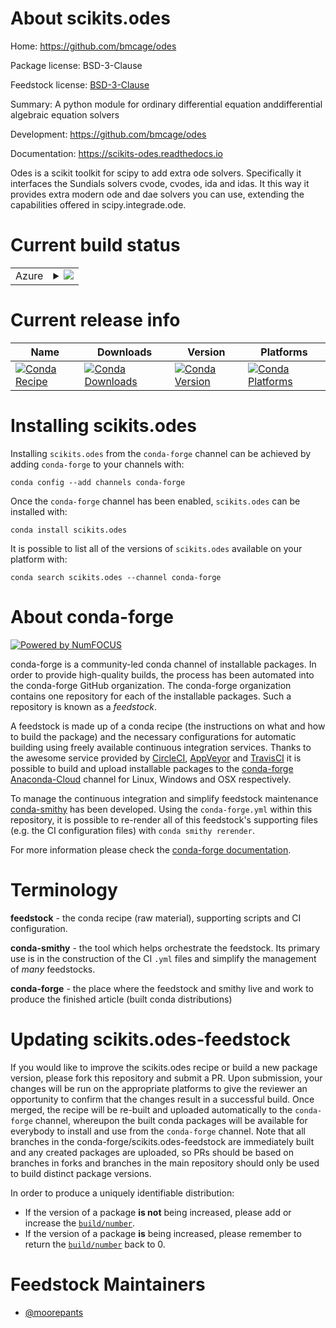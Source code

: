 About scikits.odes
==================

Home: https://github.com/bmcage/odes

Package license: BSD-3-Clause

Feedstock license: [BSD-3-Clause](https://github.com/conda-forge/scikits.odes-feedstock/blob/master/LICENSE.txt)

Summary: A python module for ordinary differential equation anddifferential algebraic equation solvers

Development: https://github.com/bmcage/odes

Documentation: https://scikits-odes.readthedocs.io

Odes is a scikit toolkit for scipy to add extra ode solvers. Specifically
it interfaces the Sundials solvers cvode, cvodes, ida and idas. It this way
it provides extra modern ode and dae solvers you can use, extending the
capabilities offered in scipy.integrade.ode.


Current build status
====================


<table>
    
  <tr>
    <td>Azure</td>
    <td>
      <details>
        <summary>
          <a href="https://dev.azure.com/conda-forge/feedstock-builds/_build/latest?definitionId=11013&branchName=master">
            <img src="https://dev.azure.com/conda-forge/feedstock-builds/_apis/build/status/scikits.odes-feedstock?branchName=master">
          </a>
        </summary>
        <table>
          <thead><tr><th>Variant</th><th>Status</th></tr></thead>
          <tbody><tr>
              <td>linux_64_python3.6.____cpython</td>
              <td>
                <a href="https://dev.azure.com/conda-forge/feedstock-builds/_build/latest?definitionId=11013&branchName=master">
                  <img src="https://dev.azure.com/conda-forge/feedstock-builds/_apis/build/status/scikits.odes-feedstock?branchName=master&jobName=linux&configuration=linux_64_python3.6.____cpython" alt="variant">
                </a>
              </td>
            </tr><tr>
              <td>linux_64_python3.7.____cpython</td>
              <td>
                <a href="https://dev.azure.com/conda-forge/feedstock-builds/_build/latest?definitionId=11013&branchName=master">
                  <img src="https://dev.azure.com/conda-forge/feedstock-builds/_apis/build/status/scikits.odes-feedstock?branchName=master&jobName=linux&configuration=linux_64_python3.7.____cpython" alt="variant">
                </a>
              </td>
            </tr><tr>
              <td>linux_64_python3.8.____cpython</td>
              <td>
                <a href="https://dev.azure.com/conda-forge/feedstock-builds/_build/latest?definitionId=11013&branchName=master">
                  <img src="https://dev.azure.com/conda-forge/feedstock-builds/_apis/build/status/scikits.odes-feedstock?branchName=master&jobName=linux&configuration=linux_64_python3.8.____cpython" alt="variant">
                </a>
              </td>
            </tr><tr>
              <td>osx_64_python3.6.____cpython</td>
              <td>
                <a href="https://dev.azure.com/conda-forge/feedstock-builds/_build/latest?definitionId=11013&branchName=master">
                  <img src="https://dev.azure.com/conda-forge/feedstock-builds/_apis/build/status/scikits.odes-feedstock?branchName=master&jobName=osx&configuration=osx_64_python3.6.____cpython" alt="variant">
                </a>
              </td>
            </tr><tr>
              <td>osx_64_python3.7.____cpython</td>
              <td>
                <a href="https://dev.azure.com/conda-forge/feedstock-builds/_build/latest?definitionId=11013&branchName=master">
                  <img src="https://dev.azure.com/conda-forge/feedstock-builds/_apis/build/status/scikits.odes-feedstock?branchName=master&jobName=osx&configuration=osx_64_python3.7.____cpython" alt="variant">
                </a>
              </td>
            </tr><tr>
              <td>osx_64_python3.8.____cpython</td>
              <td>
                <a href="https://dev.azure.com/conda-forge/feedstock-builds/_build/latest?definitionId=11013&branchName=master">
                  <img src="https://dev.azure.com/conda-forge/feedstock-builds/_apis/build/status/scikits.odes-feedstock?branchName=master&jobName=osx&configuration=osx_64_python3.8.____cpython" alt="variant">
                </a>
              </td>
            </tr><tr>
              <td>win_64_python3.6.____cpython</td>
              <td>
                <a href="https://dev.azure.com/conda-forge/feedstock-builds/_build/latest?definitionId=11013&branchName=master">
                  <img src="https://dev.azure.com/conda-forge/feedstock-builds/_apis/build/status/scikits.odes-feedstock?branchName=master&jobName=win&configuration=win_64_python3.6.____cpython" alt="variant">
                </a>
              </td>
            </tr><tr>
              <td>win_64_python3.7.____cpython</td>
              <td>
                <a href="https://dev.azure.com/conda-forge/feedstock-builds/_build/latest?definitionId=11013&branchName=master">
                  <img src="https://dev.azure.com/conda-forge/feedstock-builds/_apis/build/status/scikits.odes-feedstock?branchName=master&jobName=win&configuration=win_64_python3.7.____cpython" alt="variant">
                </a>
              </td>
            </tr><tr>
              <td>win_64_python3.8.____cpython</td>
              <td>
                <a href="https://dev.azure.com/conda-forge/feedstock-builds/_build/latest?definitionId=11013&branchName=master">
                  <img src="https://dev.azure.com/conda-forge/feedstock-builds/_apis/build/status/scikits.odes-feedstock?branchName=master&jobName=win&configuration=win_64_python3.8.____cpython" alt="variant">
                </a>
              </td>
            </tr>
          </tbody>
        </table>
      </details>
    </td>
  </tr>
</table>

Current release info
====================

| Name | Downloads | Version | Platforms |
| --- | --- | --- | --- |
| [![Conda Recipe](https://img.shields.io/badge/recipe-scikits.odes-green.svg)](https://anaconda.org/conda-forge/scikits.odes) | [![Conda Downloads](https://img.shields.io/conda/dn/conda-forge/scikits.odes.svg)](https://anaconda.org/conda-forge/scikits.odes) | [![Conda Version](https://img.shields.io/conda/vn/conda-forge/scikits.odes.svg)](https://anaconda.org/conda-forge/scikits.odes) | [![Conda Platforms](https://img.shields.io/conda/pn/conda-forge/scikits.odes.svg)](https://anaconda.org/conda-forge/scikits.odes) |

Installing scikits.odes
=======================

Installing `scikits.odes` from the `conda-forge` channel can be achieved by adding `conda-forge` to your channels with:

```
conda config --add channels conda-forge
```

Once the `conda-forge` channel has been enabled, `scikits.odes` can be installed with:

```
conda install scikits.odes
```

It is possible to list all of the versions of `scikits.odes` available on your platform with:

```
conda search scikits.odes --channel conda-forge
```


About conda-forge
=================

[![Powered by NumFOCUS](https://img.shields.io/badge/powered%20by-NumFOCUS-orange.svg?style=flat&colorA=E1523D&colorB=007D8A)](http://numfocus.org)

conda-forge is a community-led conda channel of installable packages.
In order to provide high-quality builds, the process has been automated into the
conda-forge GitHub organization. The conda-forge organization contains one repository
for each of the installable packages. Such a repository is known as a *feedstock*.

A feedstock is made up of a conda recipe (the instructions on what and how to build
the package) and the necessary configurations for automatic building using freely
available continuous integration services. Thanks to the awesome service provided by
[CircleCI](https://circleci.com/), [AppVeyor](https://www.appveyor.com/)
and [TravisCI](https://travis-ci.com/) it is possible to build and upload installable
packages to the [conda-forge](https://anaconda.org/conda-forge)
[Anaconda-Cloud](https://anaconda.org/) channel for Linux, Windows and OSX respectively.

To manage the continuous integration and simplify feedstock maintenance
[conda-smithy](https://github.com/conda-forge/conda-smithy) has been developed.
Using the ``conda-forge.yml`` within this repository, it is possible to re-render all of
this feedstock's supporting files (e.g. the CI configuration files) with ``conda smithy rerender``.

For more information please check the [conda-forge documentation](https://conda-forge.org/docs/).

Terminology
===========

**feedstock** - the conda recipe (raw material), supporting scripts and CI configuration.

**conda-smithy** - the tool which helps orchestrate the feedstock.
                   Its primary use is in the construction of the CI ``.yml`` files
                   and simplify the management of *many* feedstocks.

**conda-forge** - the place where the feedstock and smithy live and work to
                  produce the finished article (built conda distributions)


Updating scikits.odes-feedstock
===============================

If you would like to improve the scikits.odes recipe or build a new
package version, please fork this repository and submit a PR. Upon submission,
your changes will be run on the appropriate platforms to give the reviewer an
opportunity to confirm that the changes result in a successful build. Once
merged, the recipe will be re-built and uploaded automatically to the
`conda-forge` channel, whereupon the built conda packages will be available for
everybody to install and use from the `conda-forge` channel.
Note that all branches in the conda-forge/scikits.odes-feedstock are
immediately built and any created packages are uploaded, so PRs should be based
on branches in forks and branches in the main repository should only be used to
build distinct package versions.

In order to produce a uniquely identifiable distribution:
 * If the version of a package **is not** being increased, please add or increase
   the [``build/number``](https://conda.io/docs/user-guide/tasks/build-packages/define-metadata.html#build-number-and-string).
 * If the version of a package **is** being increased, please remember to return
   the [``build/number``](https://conda.io/docs/user-guide/tasks/build-packages/define-metadata.html#build-number-and-string)
   back to 0.

Feedstock Maintainers
=====================

* [@moorepants](https://github.com/moorepants/)

